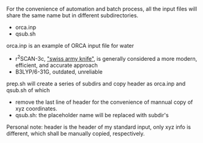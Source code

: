 For the convenience of automation and batch process, 
  all the input files will share the same name but in different subdirectories.
- orca.inp
- qsub.sh

orca.inp is an example of ORCA input file for water
- r<sup>2</sup>SCAN-3c, ["swiss army knife"](https://doi.org/10.1063/5.0040021), is generally considered a more modern, efficient, and accurate approach
- B3LYP/6-31G, outdated, unreliable

prep.sh will create a series of subdirs and copy header as orca.inp and qsub.sh of which
- remove the last line of header for the convenience of mannual copy of xyz coordinates.
- qsub.sh: the placeholder name will be replaced with subdir's

Personal note: header is the header of my standard input, only xyz info is different, which shall be manually copied, respectively.
